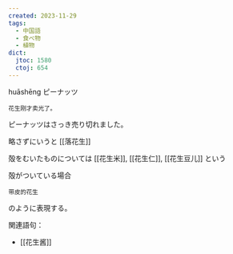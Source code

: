 ```yaml
---
created: 2023-11-29
tags:
  - 中国語
  - 食べ物
  - 植物
dict:
  jtoc: 1580
  ctoj: 654
---
```

huāshēng
ピーナッツ
```zh-cn
花生刚才卖光了。
```
ピーナッツはさっき売り切れました。

略さずにいうと [[落花生]]

殻をむいたものについては [[花生米]], [[花生仁]], [[花生豆儿]] という

殻がついている場合
```zh-cn
带皮的花生
```
のように表現する。

関連語句：
- [[花生酱]]
